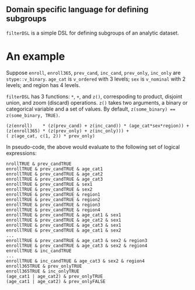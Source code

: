 Domain specific language for defining subgroups
-----------------------------------------------

`filterDSL` is a simple DSL for defining subgroups of an analytic dataset.

An example
==========

Suppose `enroll`, `enroll365`, `prev_cand`, `inc_cand`, `prev_only`, `inc_only`
are `stype::v_binary`. `age_cat` is `v_ordered` with 3 levels; `sex` is `v_nominal`
with 2 levels; and region has 4 levels.

`filterDSL` has 3 functions: `*`, `+`, and `z()`, correspoding to product,
disjoint union, and zoom (discard) operations. `z()` takes two arguments,
a binary or categorical variable and a set of values.
By default, `z(some_binary) == z(some_binary, TRUE)`.

```
(z(enroll)    * (z(prev_cand) + z(inc_cand)) * (age_cat*sex*region)) +
(z(enroll365) * (z(prev_only) + z(inc_only))) +
( z(age_cat, c(1, 2)) * prev_only)
```

In pseudo-code, the above would evaluate to the following set of logical expressions:

```
nrollTRUE & prev_candTRUE
enrollTRUE & prev_candTRUE & age_cat1
enrollTRUE & prev_candTRUE & age_cat2
enrollTRUE & prev_candTRUE & age_cat3
enrollTRUE & prev_candTRUE & sex1
enrollTRUE & prev_candTRUE & sex2
enrollTRUE & prev_candTRUE & region1
enrollTRUE & prev_candTRUE & region2
enrollTRUE & prev_candTRUE & region3
enrollTRUE & prev_candTRUE & region4
enrollTRUE & prev_candTRUE & age_cat1 & sex1
enrollTRUE & prev_candTRUE & age_cat2 & sex1
enrollTRUE & prev_candTRUE & age_cat3 & sex1
enrollTRUE & prev_candTRUE & age_cat1 & sex2
...
enrollTRUE & prev_candTRUE & age_cat3 & sex2 & region3
enrollTRUE & prev_candTRUE & age_cat3 & sex2 & region4
enrollTRUE & inc_candTRUE
...
enrollTRUE & inc_candTRUE & age_cat3 & sex2 & region4
enroll365TRUE & prev_onlyTRUE
enroll365TRUE & inc_onlyTRUE
(age_cat1 | age_cat2) & prev_onlyTRUE
(age_cat1 | age_cat2) & prev_onlyFALSE
```
